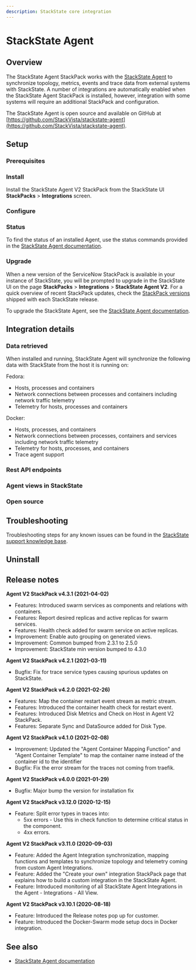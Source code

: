 ```yaml
---
description: StackState core integration
---
```


# StackState Agent

## Overview

The StackState Agent StackPack works with the [StackState Agent](/setup/agent) to synchronize topology, metrics, events and trace data from external systems with StackState. A number of integrations are automatically enabled when the StackState Agent StackPack is installed, however, integration with some systems will require an additional StackPack and configuration. 

The StackState Agent is open source and available on GitHub at [https://github.com/StackVista/stackstate-agent](https://github.com/StackVista/stackstate-agent).

## Setup

### Prerequisites

### Install

Install the StackState Agent V2 StackPack from the StackState UI **StackPacks** > **Integrations** screen.

### Configure

### Status

To find the status of an installed Agent, use the status commands provided in the [StackState Agent documentation](/setup/agent/).

### Upgrade

When a new version of the ServiceNow StackPack is available in your instance of StackState, you will be prompted to upgrade in the StackState UI on the page **StackPacks** > **Integrations** > **StackState Agent V2**. For a quick overview of recent StackPack updates, check the [StackPack versions](/setup/upgrade-stackstate/stackpack-versions.md) shipped with each StackState release.

To upgrade the StackState Agent, see the [StackState Agent documentation](/setup/agent/).

## Integration details

### Data retrieved

When installed and running, StackState Agent will synchronize the following data with StackState from the host it is running on:

Fedora:
- Hosts, processes and containers
- Network connections between processes and containers including network traffic telemetry
- Telemetry for hosts, processes and containers 

Docker:
- Hosts, processes, and containers
- Network connections between processes, containers and services including network traffic telemetry
- Telemetry for hosts, processes, and containers
- Trace agent support

### Rest API endpoints

### Agent views in StackState

### Open source

## Troubleshooting

Troubleshooting steps for any known issues can be found in the [StackState support knowledge base](https://support.stackstate.com/hc/en-us/search?category=360002777619&filter_by=knowledge_base&query=agent).

## Uninstall

## Release notes

**Agent V2 StackPack v4.3.1 \(2021-04-02\)**

* Features: Introduced swarm services as components and relations with containers.
* Features: Report desired replicas and active replicas for swarm services.
* Features: Health check added for swarm service on active replicas.
* Improvement: Enable auto grouping on generated views.
* Improvement: Common bumped from 2.3.1 to 2.5.0
* Improvement: StackState min version bumped to 4.3.0

**Agent V2 StackPack v4.2.1 \(2021-03-11\)**

* Bugfix: Fix for trace service types causing spurious updates on StackState.

**Agent V2 StackPack v4.2.0 \(2021-02-26\)**

* Features: Map the container restart event stream as metric stream.
* Features: Introduced the container health check for restart event.
* Features: Introduced Disk Metrics and Check on Host in Agent V2 StackPack.
* Features: Separate Sync and DataSource added for Disk Type.

**Agent V2 StackPack v4.1.0 \(2021-02-08\)**

* Improvement: Updated the "Agent Container Mapping Function" and "Agent Container Template" to map the container name instead of the container id to the identifier
* Bugfix: Fix the error stream for the traces not coming from traefik.

**Agent V2 StackPack v4.0.0 \(2021-01-29\)**

* Bugfix: Major bump the version for installation fix

**Agent V2 StackPack v3.12.0 \(2020-12-15\)**

* Feature: Split error types in traces into:
  * 5xx errors - Use this in check function to determine critical status in the component.
  * 4xx errors.

**Agent V2 StackPack v3.11.0 \(2020-09-03\)**

* Feature: Added the Agent Integration synchronization, mapping functions and templates to synchronize topology and telemetry coming from custom Agent Integrations.
* Feature: Added the "Create your own" integration StackPack page that explains how to build a custom integration in the StackState Agent.
* Feature: Introduced monitoring of all StackState Agent Integrations in the Agent - Integrations - All View.

**Agent V2 StackPack v3.10.1 \(2020-08-18\)**

* Feature: Introduced the Release notes pop up for customer.
* Feature: Introduced the Docker-Swarm mode setup docs in Docker integration.

## See also

* [StackState Agent documentation](/setup/agent/)